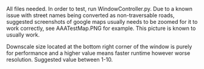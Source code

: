 All files needed. In order to test, run WindowController.py. Due to a known issue with street names being converted as non-traversable roads, suggested screenshots of google maps
usually needs to be zoomed for it to work correctly, see AAATestMap.PNG for example. This picture is known to usually work.

Downscale size located at the bottom right corner of the window is purely for performance and a higher value means faster runtime however worse resolution. Suggested value
between 1-10. 
